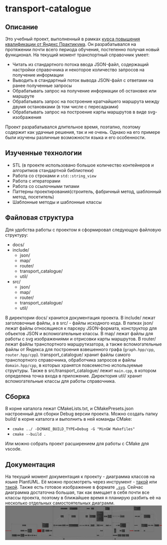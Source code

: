 # transport-catalogue

## Описание

Это учебный проект, выполненный в рамках [курса повышения квалификации от Яндекс Практикума](https://practicum.yandex.ru/cpp/?from=catalog). Он разрабатывался на протяжении почти всего периода обучения, постепенно получая новый функционал. На текущий момент транспортный справочник умеет:
* Читать из стандартного потока ввода JSON-файл, содержащий настройки справочника и некоторое количество запросов на получение информации
* Выводить в стандартный поток вывода JSON-файл с ответами на ранее полученные запросы
* Обрабатывать запрос на получение информации об остановке или маршруте
* Обрабатывать запрос на построение кратчайшего маршрута между двумя остановками (в том числе с пересадками)
* Обрабатывать запрос на построение карты маршрутов в виде svg-изображения

Проект разрабатывался длительное время, поэтапно, поэтому содержит как удачные решения, так и не очень. Однако на его примере были изучены различные возможности языка и его особенности.
## Изученные технологии

* STL (в проекте использовано большое количество контейнеров и алгоритмов стандартной библиотеки)
* Работа со строками и `std::string_view`
* Работа с итераторами
* Работа со ссылочными типами
* Паттерны проектирования(строитель, фабричный метод, шаблонный метод, посетитель)
* Шаблонные методы и шаблонные классы
## Файловая структура

Для удобства работы с проектом я сформировал следующую файловую структуру:
* docs/
* include/
	* json/
	* map/
	* router/
	* transport_catalogue/
	* util/
* src/
	* json/
	* map/
	* router/
	* transport_catalogue/
	* util/

В директории docs/ хранится документация проекта.  В include/ лежат заголовочные файлы, а в src/ - файлы исходного кода. В папках json/ лежат файлы относящиеся к парсеру JSON-формата, конструктор для объектов JSON и вспомогательные классы. В map/ лежат файлы для работы с svg изображениями и отрисовки карты маршрутов. В router/ лежат файлы транспортного маршрутизатора, а также вспомогательные файлы от Яндекса для построения взвешенного графа (`graph.hpp/cpp`, `router.hpp/cpp`). transport_catalogue/ хранит файлы самого транспортного справочника, обработчика запросов и файлы `domain.hpp/cpp`, в которых хранятся повсеместно используемые структуры. Также в src/transport_catalogue/ лежит `main.cpp`, в котором определена точка входа в приложение. Директория util/ хранит вспомогательные классы для работы справочника.
## Сборка

В корне каталога лежат CMakeLists.txt, и CMakePresets.json настроенный для сборки Debug версии проекта. Можно создать папку build/ в корне каталога и выполнить в ней команды CMake:

* `cmake ../ -DCMAKE_BUILD_TYPE=Debug -G "MinGW Makefiles"`
* `cmake --build .`

Или можно собрать проект расширением для работы с CMake для vscode.

## Документация

На текущий момент документация к проекту - диаграмма классов на языке PlantUML. Её можно просмотреть через инструмент - [такой](https://plantuml-editor.kkeisuke.com/) или [такой](https://www.plantuml.com/plantuml/uml/SyfFKj2rKt3CoKnELR1Io4ZDoSa700003). Также есть готовое изображение в формате [`.svg`](transport_catalogue/docs/class_diagram/class_diagram.svg).
Сейчас диаграмма достаточна большая, так как вмещает в себя почти все классы проекта, поэтому в ближайшее время я планирую разбить её на несколько отдельных самостоятельных диаграмм.
![Диаграмма классов](transport_catalogue/docs/class_diagram/class_diagram.svg)
